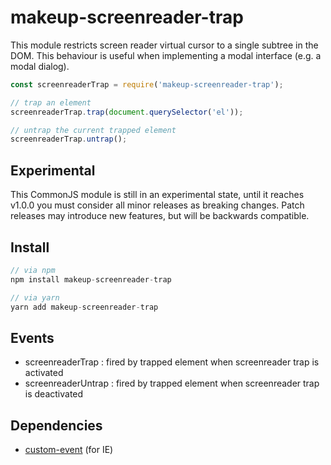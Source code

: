 # makeup-screenreader-trap

This module restricts screen reader virtual cursor to a single subtree in the DOM. This behaviour is useful when implementing a modal interface (e.g. a modal dialog).

```js
const screenreaderTrap = require('makeup-screenreader-trap');

// trap an element
screenreaderTrap.trap(document.querySelector('el'));

// untrap the current trapped element
screenreaderTrap.untrap();
```

## Experimental

This CommonJS module is still in an experimental state, until it reaches v1.0.0 you must consider all minor releases as breaking changes. Patch releases may introduce new features, but will be backwards compatible.

## Install

```js
// via npm
npm install makeup-screenreader-trap

// via yarn
yarn add makeup-screenreader-trap
```

## Events

* screenreaderTrap : fired by trapped element when screenreader trap is activated
* screenreaderUntrap : fired by trapped element when screenreader trap is deactivated

## Dependencies

* [custom-event](https://github.com/webmodules/custom-event) (for IE)

